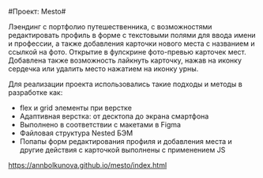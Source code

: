 #Проект: Mesto#

Лэендинг с портфолио путешественника, с возможностями редактировать профиль в форме с текстовыми полями для ввода имени и профессии, а также добавления карточки нового места с названием и ссылкой на фото. Открытие в фулскрине фото-превью карточек мест. Добавлена также возможность лайкнуть карточку, нажав на иконку сердечка или удалить место нажатием на иконку урны. 

Для реализации проекта использовались такие подходы и методы в разработке как:
* flex и grid элементы при верстке
* Адаптивная верстка: от десктопа до экрана смартфона
* Выполнено в соответствии с макетами в Figma 
* Файловая структура Nested БЭМ
* Попапы форм редактирования профиля и добавления места и другие действия с карточкой выполнены с применением JS

https://annbolkunova.github.io/mesto/index.html
